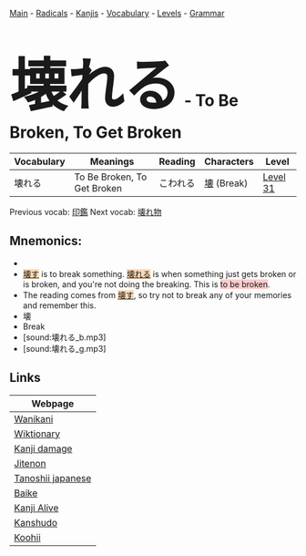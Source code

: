 <style> bigfont {font-size: 100px}</style>
[Main](../README.md) -
[Radicals](../radicals.md) -
[Kanjis](../kanjis.md) -
[Vocabulary](../vocabulary.md) -
[Levels](../levels.md) -
[Grammar](../grammar.md)
# <bigfont> 壊れる</bigfont> - To Be Broken, To Get Broken 

| Vocabulary | Meanings | Reading | Characters | Level |
| --- | --- | --- | --- | --- |
| 壊れる | To Be Broken, To Get Broken | こわれる |  [壊](../kanjis/壊.md) (Break) | [Level 31](../levels/wk_level31.md) |

Previous vocab: [印鑑](印鑑.md) Next vocab: [壊れ物](壊れ物.md) 

## Mnemonics:

* 
* <span style="background-color:#fed8b1"> [壊す](https://jisho.org/search/壊す)</span> is to break something. <span style="background-color:#fed8b1"> [壊れる](https://jisho.org/search/壊れる)</span> is when something just gets broken or is broken, and you're not doing the breaking. This is <span style="background-color:#ffcccb"> to be broken</span>.
* The reading comes from <span style="background-color:#fed8b1"> [壊す](https://jisho.org/search/壊す)</span>, so try not to break any of your memories and remember this.
* 壊
* Break
* [sound:壊れる_b.mp3]
* [sound:壊れる_g.mp3]


## Links 

| Webpage |
| --- |
| [Wanikani          ](https://www.wanikani.com/kanji/壊れる) |
| [Wiktionary        ](https://en.wiktionary.org/wiki/壊れる) |
| [Kanji damage      ](http://www.kanjidamage.com/kanji/search?utf8=✓&q=壊れる) |
| [Jitenon           ](https://jitenon.com/kanji/壊れる) |
| [Tanoshii japanese ](https://www.tanoshiijapanese.com/dictionary/kanji.cfm?k=壊れる) |
| [Baike             ](https://baike.baidu.com/item/壊れる) |
| [Kanji Alive       ](https://app.kanjialive.com/壊れる) |
| [Kanshudo          ](https://www.kanshudo.com/searchmn?q=壊れる) |
| [Koohii            ](https://kanji.koohii.com/study/kanji/壊れる) |
